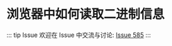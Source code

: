 # 浏览器中如何读取二进制信息



::: tip Issue 
 欢迎在 Issue 中交流与讨论: [Issue 585](https://github.com/shfshanyue/Daily-Question/issues/585) 
:::



